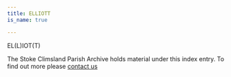 ```yaml
---
title: ELLIOTT
is_name: true

---
```


EL(L)IOT(T)


The Stoke Climsland Parish Archive holds material under this index entry. To find out more please [contact us](/contact/)
